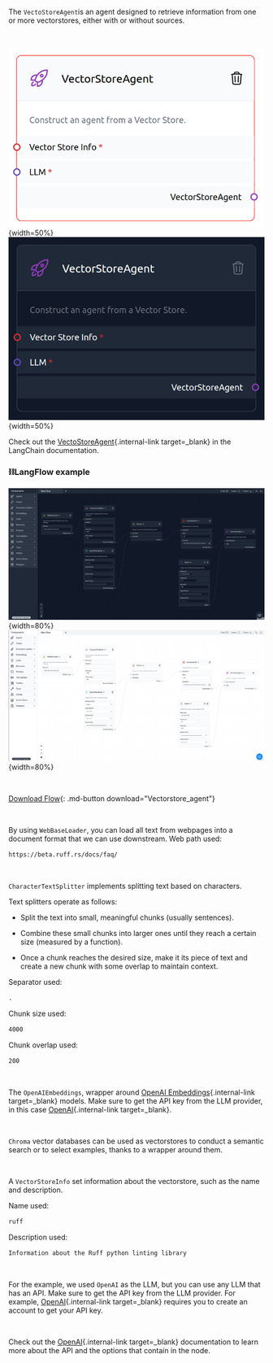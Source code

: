 The `VectoStoreAgent`is an agent designed to retrieve information from one or more vectorstores, either with or without sources.

<br>

![Description](img/single_node/vec_sto_agt.png#only-light){width=50%}
![Description](img/single_node/vec_sto_agt2.png#only-dark){width=50%}

Check out the [VectoStoreAgent](https://python.langchain.com/en/latest/modules/agents/toolkits/examples/vectorstore.html){.internal-link target=\_blank} in the LangChain documentation.

### ⛓️LangFlow example

![Description](img/vectorstore-agent2.png#only-dark){width=80%}
![Description](img/vectorstore-agent.png#only-light){width=80%}

<br>

[Download Flow](data/Vectorstore_agent.json){: .md-button download="Vectorstore_agent"}

<br>

By using `WebBaseLoader`, you can load all text from webpages into a document format that we can use downstream. Web path used:

```txt
https://beta.ruff.rs/docs/faq/
```

<br>

`CharacterTextSplitter` implements splitting text based on characters.

Text splitters operate as follows:

- Split the text into small, meaningful chunks (usually sentences).

- Combine these small chunks into larger ones until they reach a certain size (measured by a function).

- Once a chunk reaches the desired size, make it its piece of text and create a new chunk with some overlap to maintain context.

Separator used:

```txt
.
```

Chunk size used:

```txt
4000
```

Chunk overlap used:

```txt
200
```

<br>

The `OpenAIEmbeddings`, wrapper around [OpenAI Embeddings](https://platform.openai.com/docs/guides/embeddings/what-are-embeddings){.internal-link target=\_blank} models. Make sure to get the API key from the LLM provider, in this case [OpenAI](https://platform.openai.com/){.internal-link target=\_blank}.

<br>

`Chroma` vector databases can be used as vectorstores to conduct a semantic search or to select examples, thanks to a wrapper around them.

<br>

A `VectorStoreInfo` set information about the vectorstore, such as the name and description.

Name used:

```txt
ruff
```

Description used:

```txt
Information about the Ruff python linting library
```

<br>

For the example, we used `OpenAI` as the LLM, but you can use any LLM that has an API. Make sure to get the API key from the LLM provider. For example, [OpenAI](https://platform.openai.com/){.internal-link target=\_blank} requires you to create an account to get your API key.

<br>

Check out the [OpenAI](https://platform.openai.com/docs/introduction/overview){.internal-link target=\_blank} documentation to learn more about the API and the options that contain in the node.
